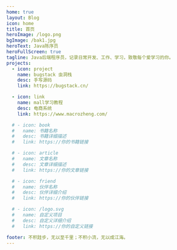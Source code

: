 ```yaml
---
home: true
layout: Blog
icon: home
title: 首页
heroImage: /logo.png
bgImage: /bak1.jpg
heroText: Java陈序员
heroFullScreen: true
tagline: Java后端程序员，记录日常开发、工作、学习，致敬每个爱学习的你。
projects:
  - icon: project
    name: bugstack 虫洞栈
    desc: 手写源码
    link: https://bugstack.cn/

  - icon: link
    name: mall学习教程
    desc: 电商系统
    link: https://www.macrozheng.com/

  # - icon: book
  #   name: 书籍名称
  #   desc: 书籍详细描述
  #   link: https://你的书籍链接

  # - icon: article
  #   name: 文章名称
  #   desc: 文章详细描述
  #   link: https://你的文章链接

  # - icon: friend
  #   name: 伙伴名称
  #   desc: 伙伴详细介绍
  #   link: https://你的伙伴链接

  # - icon: /logo.svg
  #   name: 自定义项目
  #   desc: 自定义详细介绍
  #   link: https://你的自定义链接

footer: 不积跬步，无以至千里；不积小流，无以成江海。
---
```


<!-- 这是一个博客主页。

要使用此布局，你应该在页面前端设置 `layout: Blog` 和 `home: true`。

相关配置文档请见 [博客主页](https://vuepress-theme-hope.github.io/v2/zh/guide/blog/home/)。 -->
